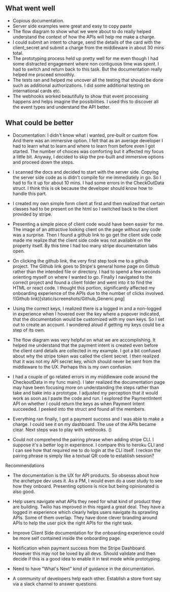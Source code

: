 ## What went well
* Copious documentation. 
* Server side examples were great and easy to copy paste
* The flow diagram to show what we were about to do really helped understand the context of how the APIs will help me make a charge.
* I could submit an intent to charge, send the details of the card with the client_secret and submit a charge from the middleware in about 30 mins total. 
* The prototyping process held up pretty well for me even though I had some distracted engagement where non contiguous time was spent. I had to switch and return back to this task. But the documentation really helped me proceed smoothly. 
* The tests ran and helped me uncover all the testing that should be done such as additional authorizations. I did some additional testing on international cards etc. 
* The webhooks worked beautifully to show that event processing happens and helps imagine the possibilities. I used this to discover all the event types and understand the API better.


## What could be better
* Documentation: I didn't know what i wanted, pre-built or custom flow. And there was an immersive option. I felt that as an average developer I had to learn what to learn and where to learn from before even I got started. The number of choices was comforting but it affected my focus a little bit. Anyway, I decided to skip the pre-built and immersive options and proceed down the steps.

* I scanned the docs and decided to start with the server side. Copying the server side code as is didn't compile for me immediately in go. So I had to fix it up for about 10 mins. I had some errors in the CheckOutData struct. I think this is ok because the developer should know how to handle this part.

 
* I created my own simple form client at first and then realized that certain classes had to be present on the html so I switched back to the client provided by stripe. 

* Presenting a simple piece of client code would have been easier for me.  The image of an attractive looking client on the page without any code was a surprise. Then I found a github link to go get the client side code made me realize that the client side code was not available on the property itself. By this time I had too many stripe documentation tabs open. 

* On clicking the github link, the very first step took me to a github project. The Github link goes to Stripe's general home page on Github rather than the intended file or directory. I had to spend a few seconds orienting myself on where I wanted to go. Finally I navigated to the correct project and found a client folder and went into it to find the HTML or react code. I thought this portion, significantly affected my onboarding experience of the APIs due to the number of clicks involved.
!(Github link)[static/screenshots/Github_Generic.png]

* Using the correct keys, I realized there is a logged in and a non-logged in experience when I hovered over the key where a popover indicated, that the documentation would be customized with my own keys. So I set out to create an account. I wondered aloud if getting my keys could be a step of its own. 

* The flow diagram was very helpful on what we are accomplishing. It helped me understand that the payment intent is created even before the client card details are collected in my example. I got a bit confused about why the stripe token was called the client secret. I then realized that it was not my API secret key, which should never be sent from the middleware to the UX. Perhaps this is my own confusion.   

* I had a couple of go related errors in my middleware code around the CheckoutData in my func main(). I later realized the documentation page may have been focusing more on understanding the steps rather than take and bake into a prototype. I adjusted my perception that it would work as soon as I paste the code and run. I explored the PaymentIntent API on whether I could return the keys as when Payment Intent succeeded. I peeked into the struct and found all the members.

* Everything ran finally, I got a payment success and I was able to make a charge. I could see it on my dashboard. The use of the APIs became clear. Next steps was to play with webhooks.
() 

* Could not comprehend the pairing phrase when adding stripe CLI. I suppose it's a better log in experience. I compare this to heroku CLI and I can see how that required me to do login at the CLI itself. I reckon the pairing phrase is simply like a textual QR code to establish session?

Recommendations
 - The documentation is the UX for API products. So obsesss about how the archetype dev uses it. As a PM, I would even do a user study to see how they onboard. Presenting options is nice but being opinionated is also good. 

  - Help users navigate what APIs they need for what kind of product they are building. Twilio has improved in this regard a great deal. They have a logged in experience which clearly helps users navigate its sprawling APIs. Some of them overlap. They have done clever branding around APIs to help the user pick the right APIs for the right task.

 - Improve Client Side documentation for the onboarding experience could be more self contained inside the onboarding page.

 - Notification when payment success from the Stripe Dashboard. However this may not be loved by all devs. Should validate and then decide if this is a good idea to enable it in test mode while prototyping.   

 - Need to have "What's Next" kind of guidance in the documentation.
 
 - A community of developers help each other. Establish a store front say via a slack channel to answer questions.
 



